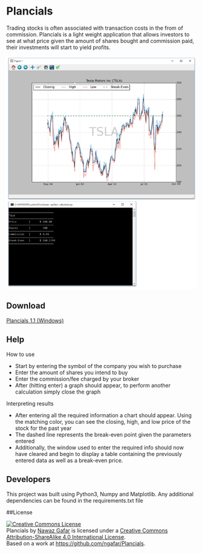 # Plancials

Trading stocks is often associated with transaction costs in the from of commission. Plancials is a light weight application that allows investors to see at what price given the amount of shares bought and commission paid, their investments will start to yield profits.  

![Screenshot](https://github.com/ngafar/Plancials/blob/master/imgs/output.jpg)

## Download

[Plancials 1.1 (Windows)](https://github.com/ngafar/Plancials/blob/master/Plancials.zip?raw=true)

## Help

How to use
* Start by entering the symbol of the company you wish to purchase 
* Enter the amount of shares you intend to buy
* Enter the commission/fee charged by your broker
* After (hitting enter) a graph should appear, to perform another calculation simply close the graph

Interpreting results
* After entering all the required information a chart should appear. Using the matching color, you can see the closing, high, and low price of the stock for the past year
* The dashed line represents the break-even point given the parameters  entered
* Additionally, the window used to enter the required info should now have cleared and begin to display a table containing the previously entered data as well as a break-even price. 

## Developers

This project was built using Python3, Numpy and Matplotlib. Any additional dependencies can be found in the requirements.txt file

##License 

<a rel="license" href="http://creativecommons.org/licenses/by-sa/4.0/"><img alt="Creative Commons License" style="border-width:0" src="https://i.creativecommons.org/l/by-sa/4.0/88x31.png" /></a><br /><span xmlns:dct="http://purl.org/dc/terms/" property="dct:title">Plancials</span> by <a xmlns:cc="http://creativecommons.org/ns#" href="https://github.com/ngafar/" property="cc:attributionName" rel="cc:attributionURL">Nawaz Gafar</a> is licensed under a <a rel="license" href="http://creativecommons.org/licenses/by-sa/4.0/">Creative Commons Attribution-ShareAlike 4.0 International License</a>.<br />Based on a work at <a xmlns:dct="http://purl.org/dc/terms/" href="https://github.com/ngafar/Plancials" rel="dct:source">https://github.com/ngafar/Plancials</a>.